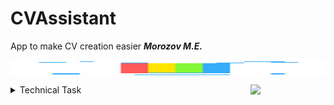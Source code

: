 # CVAssistant
 App to make CV creation easier ***Morozov M.E.***

<dev ><img src="gitAnim/rainbow.gif" width="100%" height="25" margin = "200" align="center">
</dev>

<img src="https://octodex.github.com/images/daftpunktocat-thomas.gif" width="120" align="right">


<details><summary> Technical Task  </summary><p>

### Создать приложение «Мастер по созданию резюме».
  **Основная задача приложения:**
  - [x] создание утилиты для формирования резюме.  
 
  **Интерфейс приложения должен предоставлять такие возможности:**
 - [ ] На первом шаге пользователь выбирает шаблон создаваемого резюме.
 - [ ] Приложение при старте должно предоставить на выбор 5 или более шаблонов.
 - [ ] Заполняемые секции резюме зависят от типа шаблона.
 - [x] Обязательные данные для любого резюме: ФИО, дата рождения, фотография, контактный телефон, e-mail, опыт работы.
 - [ ] На последнем шаге пользователю предоставляется возможность сохранить созданное резюме в файл формата: .pdf, .doc, .docx.
    - [x] pdf
 - [x] В программе должно быть реализовано автосохранение.
 - [x] На каждом из этапов создания резюме существует возможность закрыть приложение. 
    - [x] После нового запуска программа должна переходить на последний активный этап в создании резюме прошлого сеанса работы.
 - [ ] В любой момент времени пользователь может выбрать создание нового резюме с нуля.
 - [ ] Пошаговый интерфейс по созданию резюме.Каждый шаг – отдельное окно.
 - [ ] Конкретное окно должно позволять пользователю вернуться на предыдущий шаг, перейти на следующий шаг и т. д.

---

<details><summary> Comments </summary><p>

> - json для создания шаблона резюме
> - pdf тоже xml , должны быть бесплатные библиотеки для работы с ним
> - данные сохраняются в файл , при запуске выгружаются
> - класс отвечающий за работу всей программы , при переходе между окнами созранять данные в класс
> - можно сделать с одним окном по пунктам с сохранением - выплевывает пдфку
> - нужно строить паттерн(из IOS разработки) , допустим клаасс форм координейтор ,который хранит ссылки на все формы , методы которые прячут и отборажают формы и сделать единый интерфейс взаимодействия со всеми формами
> - App.xml StartupUri (апликейшен ран) можно запускать нужное окно , запоминать последнюю форму в классе


</p></details>

---

<details><summary> Plan </summary><p>

- [x] Просмотреть теорию на наличие полезныех данных.
- [ ] Изучить json для создания шаблонов резюме.
    - [x] Создать Шаблон резюме(используется DotLiquid и flowDocument).
        - [x] Сделал шаблон (весьма страшный) , вывод - шаблон нужно верстать на WPF т.к. DotLiquid не понимает еллементов flowDocument полноценно.
- [x] Поискать библиотеки для работы с PDF(Используется PDFSharp).
- [ ] Спланировать архитектуру по MVVM с одним шаблоном для начала (не сильно заморачиваясь, с одним окном для всего заполнения резюме).
- [ ] Добавить интернационализацию.
    - [x] Придумать класс модели (Резюме).
    - [ ] Придумать View (https://smart-hr.com.ua/ua/applicants/create-resume хороший пример для пунктов конструктора)
        - [ ] Набросать ее в WinForms.
        - [ ] Использовать:
            - [ ] MenuStrip для создания нового резюме в любой момент и различных операций.
    - [x] Придумать ViewModel
        - [x] Добавить сохранение в .pdf.
        - [ ] Добавить сохранение в .doc и .docx.
- [ ] Добавить биндинги для сохранения данных в обьект класса ,на случай закрытия или вылета приложения.
- [ ] Добавить сериализацию как способ хранения данных (возможно другие варианты)
- [ ] Протестировать хорошенько работу
    - [ ] Внести коррективы
- [ ] Привесты MVVM к правильному виду
- [x] Добавить стилей анимаций и тд.

### Если хватит времени 
- [ ] Придумать как и на какие формы разделить конструктор
- [ ] Почитать про класс-паттерн из IOS разработки FormCoordinator
- [ ] Добавить новый проект с новой ,улучшенной View
- [ ] Реализовать базово класс на нескольких этапах конструктора и проверить работоспособность
- [ ] Закончить проект с множеством этапов на разных окнах(формах)

</p></details>

</p></details>

